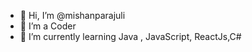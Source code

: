- 👋 Hi, I’m @mishanparajuli
- 👀 I’m a Coder
- 🌱 I’m currently learning Java , JavaScript, ReactJs,C# 


<!---
mishanparajuli/mishanparajuli is a ✨ special ✨ repository because its `README.md` (this file) appears on your GitHub profile.
You can click the Preview link to take a look at your changes.
--->
